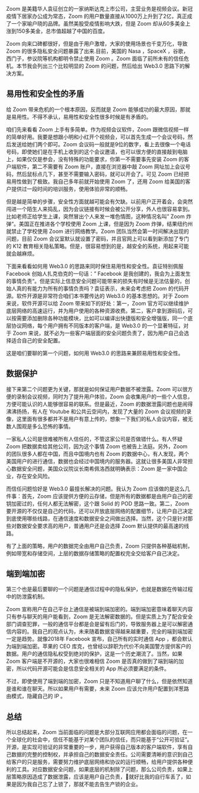 Zoom 是美籍华人袁征创立的一家纳斯达克上市公司，主营业务是视频会议。新冠疫情下居家办公成为常态，Zoom 的用户数量直接从1000万上升到了2亿，真正成了一个家喻户晓的品牌。虽然美股受疫情影响大跌，但是 Zoom 却从60多美金上涨到150多美金，总市值超越了中国的百度。

Zoom 向来口碑都很好，但是由于用户激增，大家的使用场景也千变万化，导致 Zoom 的很多隐私安全问题暴露了出来.目前，美国的 Nasa ，SpaceX ，谷歌，西门子，参议院等机构都明令禁止使用 Zoom 。Zoom 面临了前所未有的信任危机。本节我会列出三个比较明显的 Zoom 的问题，然后给出 Web3.0 思路下的解决方案。

## 易用性和安全性的矛盾

给 Zoom 带来危机的一个根本原因，反而就是 Zoom 能够成功的最大原因，那就是易用性。不得不承认，易用性和安全性很多时候是有矛盾的。

咱们先来看看 Zoom 上手有多简单。作为视频会议软件，Zoom 跟微信视频一样的简单好用。我要是想跟小明和小红开个视频会，可以首先生成一个会议号码，然后发送给她们两个即可。Zoom 会议码一般就是9位的数字，看上去很像一个电话号码，即使她们是在手机上收到的这个会议邀请，也可以很方便的直接敲到电脑上，如果仅仅是参会，没有特殊的功能要求，你第一不需要事先安装 Zoom 的客户端软件，第二不需要有 Zoom 账户，直接在浏览器中敲 Zoom 网址加上会议号码，然后鼠标点几下，甚至不需要输入密码，就可以开会了。可见 Zoom 已经把易用性做到了极致。我自己多年前就开始使用 Zoom 了，还用 Zoom 给美国的客户提供过一段时间的培训服务，使用体验非常的顺畅。

但是越是简单的步骤，安全性方面就越可能会有欠缺。以前用户正开着会，会突然闯进一个陌生人来捣乱，因为会议链接有时候会被公开分享，外人也很容易拿到。比如老师正给学生上课，突然冒出个人来发一堆色情图，这种情况名叫” Zoom 炸弹“。美国正在推进各个学校使用 Zoom 上课，但是因为 Zoom 炸弹，结果纽约州就禁止了学校使用 Zoom 进行网络教学。Zoom 团队当然会第一时间解决出现的问题，目前 Zoom 会议室默认就设置了密码，并且官网上可以看到新添加了专门的 K12 教育相关隐私策略。但是，很容易想到的是，越安全的系统，用起来可能就会越麻烦。

下面来看看如何用 Web3.0 的思路来同时保住易用性和安全性。袁征特别佩服 Facebook 创始人扎克伯克的一句话：” Facebook 是我创建的，我会为上面发生的事情负责“。但是实际上信息安全问题可能带来的损失有时候是无法估量的，创始人真的有能力为所有的事情负责吗？袁征表示，未来会考虑把 Zoom 的代码开源。软件开源是非常符合咱们本书要传达的 Web3.0 的基本思想的。对于 Zoom 来说，软件开源可以给 Zoom 带来如下的好处：第一，Zoom 官方可以继续维护底层网络的高速运行，并为用户使用的各种资源收费。第二，客户拿到源码后，可以按需要添加删除各种功能模块，比如可以编译出快捷版和安全增强版，同一个底层协议网络，每个用户拥有不同版本的客户端，是 Web3.0 的一个显著特征，对于 Zoom 来说，就不必为一些客户端层面的安全问题负责了，因为用户自己会选择适合自己的安全配置。

这是咱们要聊的第一个问题，如何用 Web3.0 的思路来兼顾易用性和安全性。

## 数据保护

接下来第二个问题更为关键，那就是如何保证用户数据不被泄露。Zoom 可以很方便的录制会议视频，同时为了提升用户体验，Zoom 会收集用户的一些个人信息，方便可能认识的人能够很容易的联系。但是最近，Zoom 的数据泄露问题也是闹得沸沸扬扬，有人在 Youtube 和公共云空间内，发现了大量的 Zoom 会议视频的录像，这里面有很多都并不是用户有意上传的，想象一下我们的私人会议内容，被无数人围观是多么恐怖的事情。

一家私人公司是很难被所有人信任的，不管这家公司是否做错什么。有人怀疑 Zoom 把数据卖给其他公司，因为这个事情 Zoom 也被告上法庭。另外，Zoom 的团队很多人都在中国，而且中国境内也有 Zoom 的数据中心，有人发现，两个美国用户的进行通信，数据也会经过中国境内的服务器。这就让很多美国人非常担心数据安全问题，美国众议院议长南希佩洛西就明确表示：Zoom 是一家中国企业，存在安全风险。

而信任问题恰好是 Web3.0 最擅长解决的问题。我认为 Zoom 应该做的是这么几件事：首先，Zoom 应该提供方便的云存储，但是所有的数据都是由用户自己的密钥加密过的，任何人都无法解密，这个跟 Solid 的 POD 思路一致。第二，Zoom 要开源的不仅仅是自己的代码，还可以开放底层网络的配置细节，让用户自己决定到底使用哪些线路，在通信速度和数据安全之间做出选择。当然，这个只是针对那些对数据安全要求高的用户，普通用户还是会选择 Zoom 默认提供的最高速的线路。

有了上面的策略，用户的数据完全由用户自己负责，Zoom 只提供各种基础机制，例如带宽和存储空间，上层的数据存储策略的配置权完全交给客户自己决定。

## 端到端加密

第三个也是最后要聊的一个问题是通信过程中的隐私保护，也就是数据在传输过程中的防泄露机制。

Zoom 宣称用户在自己平台上通信是被端到端加密的。端到端加密意味着聊天内容只有参与聊天的用户能看到，Zoom 是无法解密数据的。但是实质上为了配合安全部门调查犯罪，一般的通信平台都是会是留有后门的，导致服务器上是可以解密通信内容的。我自己的观点认为，未来随着数据变得越来越重要，完全的端到端加密一定是趋势。就像2018年 Facebook 宣布，自己所有的实时通信 App ，都会默认为端到端加密。苹果的 CEO 库克，也曾经以辞职为代价不向美国警方提供客户的数据。用户的通信隐私权受到绝对的保护，这是一个历史潮流了。当然，如果 Zoom 客户端是不开源的，大家也很难相信 Zoom 是否真的做到了端到端的加密，所以代码开源可能会是信息安全相关的 App 所必须要满足的条件。

不过，即使使用了端到端的加密，Zoom 只是不知道用户聊了什么，但是依然知道是谁和谁在聊天。所以如果用户有需要，未来 Zoom 应该允许用户配置到洋葱路由模式，隐藏自己的 IP 。

## 总结

所以总结起来，Zoom 当前面临的问题是大部分互联网应用都会面临的问题，在一个全球化的社会中，信任不能基于对某个团队的信任，而只能基于“公开可验证”。开源，是实现可验证的非常重要的一步，用户获得自己版本的客户端软件，享有自己数据的完整的控制权，并承担自己的数据安全责任。公司需要清晰的意识到自己给客户的只是服务，需要努力维护底层网络和协议的运行顺畅，给用户提供各种便利的工具。对应数据安全问题，如果底层的机制除了问题，那么公司负责，如果上层策略原因造成了数据泄露，应该是用户自己负责，就好比我的自行车丢了，如果是因为我自己忘了上锁了，那就不能去告生产锁的企业。
